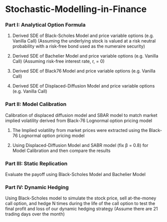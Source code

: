 # Stochastic-Modelling-in-Finance

### Part I: Analytical Option Formula

1. Derived SDE of Black-Scholes Model and price variable options (e.g. Vanilla Call)
(Assuming the underlying stock is valued at a risk neutral probability with a risk-free bond used as the numeraire 
security)
 
2. Derived SDE of Bachelier Model and price variable options (e.g. Vanilla Call)
(Assuming risk-free interest rate, r, = 0) 

3. Derived SDE of Black76 Model and price variable options (e.g. Vanilla Call) 

4. Derived SDE of Displaced-Diffusion Model and price variable options (e.g. Vanilla Call) 

### Part II: Model Calibration
Calibration of displaced diffusion model and SBAR model to match market implied volatility derived from Black-76 
Lognormal option pricing model 

1. The Implied volatility from market prices were extracted using the Black-76 Lognormal option pricing model

2. Using Displaced-Diffusion Model and SABR model (fix β = 0.8) for Model Calibration and then compare the results

### Part III: Static Replication
Evaluate the payoff using Black-Scholes Model and Bachelier Model

### Part IV: Dynamic Hedging
Using Black-Scholes model to simulate the stock price, sell at-the-money call option, and hedge N times during the life 
of the call option to test the final profit and loss of our dynamic hedging strategy
(Assume there are 21 trading days over the month)

